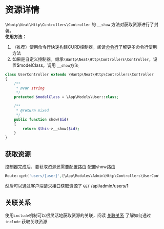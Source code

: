 # 资源详情

`\Wantp\Neat\Http\Controllers\Controller` 的 `__show` 方法对获取资源进行了封装。  
**使用方法：**

1. （推荐）使用命令行快速构建CURD控制器，阅读[命令行](../guide/command.md)了解更多命令行使用方法
2. 如果是自定义控制器，继承`\Wantp\Neat\Http\Controllers\Controller`，设置$modelClass，调用 `__show`方法

```php
class UserController extends \Wantp\Neat\Http\Controllers\Controller
{
    /**
     * @var string
     */
    protected $modelClass = \App\Models\User::class;

    /**
     * @return mixed
     */
    public function show($id)
    {
        return $this->__show($id);
    }
}
```

## 获取资源

控制器完成后，要获取资源还需要配置路由 配置show路由

```php
Route::get('users/{user}',[\App\Modules\Admin\Http\Controllers\UserController::class,'show']);
```

然后可以通过客户端请求接口获取资源了
`GET` /api/admin/users/1


## 关联关系

使用`include`机制可以很灵活地获取资源的关联，阅读 [关联关系](getResources.md?id=关联关系) 了解如何通过 `include` 获取关联资源